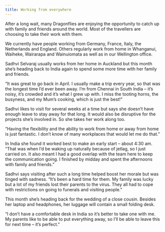 ```yaml
---
title: Working from everywhere
---
```


After a long wait, many Dragonflies are enjoying the opportunity to catch up
with family and friends around the world. Most of the travellers are choosing to
take their work with them.

<!--more-->

We currently have people working from Germany, France, Italy, the Netherlands
and England. Others regularly work from home in Whanganui, Waiheke, Wairarapa
and Wainuiomata as well as in our Wellington office.

Sadhvi Selvaraj usually works from her home in Auckland but this month she’s heading back to
India again to spend some more time with her family and friends.

“It was great to go back in April. I usually make a trip every year, so that was
the longest time I’d ever been away. I’m from Chennai in South India – it’s
noisy, it’s crowded and it’s what I grew up with. I miss the tooting horns, the
busyness, and my Mum’s cooking, which is just the best!”

Sadhvi likes to visit for several weeks at a time but says she doesn’t have
enough leave to stay away for that long. It would also be disruptive for the
projects she’s involved in. So she takes her work along too.

“Having the flexibility and the ability to work from home or away from home is
just fantastic. I don’t know of many workplaces that would let me do that.”

In India she found it worked best to make an early start – about 4:30 am. “That
was when I’d be waking up naturally because of jetlag, so I just carried on. It
also meant I had a good overlap with the team here to keep the communication
going. I finished by midday and spent the afternoons with family and friends.”

Sadhvi says visiting after such a long time helped boost her morale but was
tinged with sadness. “It’s been a hard time for them. My family was lucky but a
lot of my friends lost their parents to the virus. They all had to cope with
restrictions on going to funerals and visiting people.”

This month she’s heading back for the wedding of a close cousin. Besides her
laptop and headphones, her luggage will contain a small folding desk.

“I don’t have a comfortable desk in India so it’s better to take one with me. My
parents like to be able to put everything away, so I’ll be able to leave this
for next time – it’s perfect.”

